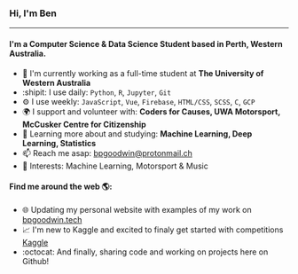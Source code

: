 ### Hi, I'm Ben
---

#### I'm a Computer Science & Data Science Student based in Perth, Western Australia.

- 🏢  I'm currently working as a full-time student at **The University of Western Australia**
- :shipit:  I use daily: `Python`, `R`, `Jupyter`, `Git`
- ⚙️  I use weekly: `JavaScript`, `Vue`, `Firebase`, `HTML/CSS`, `SCSS`, `C`, `GCP`
- 🌍 I support and volunteer with: **Coders for Causes, UWA Motorsport, McCusker Centre for Citizenship**
- 🌱 Learning more about and studying: **Machine Learning, Deep Learning, Statistics**
- 📫 Reach me asap: bpgoodwin@protonmail.ch
- :checkered_flag: Interests: Machine Learning, Motorsport & Music

#### Find me around the web 🌎:

- 🌐 Updating my personal website with examples of my work on <a href="https://bpgoodwin.tech">bpgoodwin.tech</a>
- :chart_with_upwards_trend: I'm new to Kaggle and excited to finaly get started with competitions <a href="https://www.kaggle.com/bpgoodwin">Kaggle</a>
- :octocat: And finally, sharing code and working on projects here on Github!


<!--
![My github stats](https://github-readme-stats.vercel.app/api?username=bpgoodwin&show_icons=true)
-->

